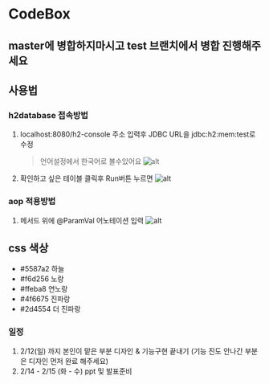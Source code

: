 # CodeBox

## master에 병합하지마시고 test 브랜치에서 병합 진행해주세요

## 사용법

### h2database 접속방법

1. localhost:8080/h2-console 주소 입력후 JDBC URL을 jdbc:h2:mem:test로 수정

   > 언어설정에서 한국어로 볼수있어요
   > ![alt](https://github.com/nowon-kdt/CodeBox/blob/7de9c506b7e5b7b8f38bde3a3f48498f2245eb4d/h2접속.png)

2. 확인하고 싶은 테이블 클릭후 Run버튼 누르면
   ![alt](https://github.com/nowon-kdt/CodeBox/blob/7de9c506b7e5b7b8f38bde3a3f48498f2245eb4d/h2접속2.png)

### aop 적용방법

1. 메서드 위에 @ParamVal 어노테이션 입력
   ![alt](https://github.com/nowon-kdt/CodeBox/blob/5a155e1084af1ca75200062109fd7991bfd48cd4/aop적용법.png)

## css 색상

- #5587a2 하늘
- #f6d256 노랑
- #ffeba8 연노랑
- #4f6675 진파랑
- #2d4554 더 진파랑

### 일정

1. 2/12(일) 까지 본인이 맡은 부분 디자인 & 기능구현 끝내기 (기능 진도 안나간 부분은 디자인 먼저 완료 해주세요)
2. 2/14 - 2/15 (화 - 수) ppt 및 발표준비
